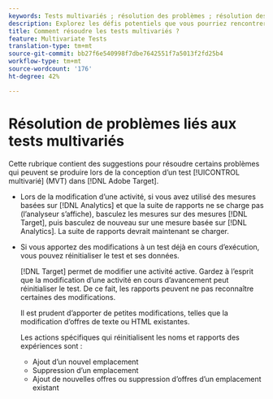 ```yaml
---
keywords: Tests multivariés ; résolution des problèmes ; résolution des problèmes ; mvt
description: Explorez les défis potentiels que vous pourriez rencontrer lors de l’utilisation d’activités de test multivarié (MVT) dans Adobe Target, ainsi que les solutions suggérées.
title: Comment résoudre les tests multivariés ?
feature: Multivariate Tests
translation-type: tm+mt
source-git-commit: bb27f6e540998f7dbe7642551f7a5013f2fd25b4
workflow-type: tm+mt
source-wordcount: '176'
ht-degree: 42%

---
```



# Résolution de problèmes liés aux tests multivariés

Cette rubrique contient des suggestions pour résoudre certains problèmes qui peuvent se produire lors de la conception d’un test [!UICONTROL multivarié] (MVT) dans [!DNL Adobe Target].

* Lors de la modification d’une activité, si vous avez utilisé des mesures basées sur [!DNL Analytics] et que la suite de rapports ne se charge pas (l’analyseur s’affiche), basculez les mesures sur des mesures [!DNL Target], puis basculez de nouveau sur une mesure basée sur [!DNL Analytics]. La suite de rapports devrait maintenant se charger.
* Si vous apportez des modifications à un test déjà en cours d’exécution, vous pouvez réinitialiser le test et ses données.

   [!DNL Target] permet de modifier une activité active. Gardez à l’esprit que la modification d’une activité en cours d’avancement peut réinitialiser le test. De ce fait, les rapports peuvent ne pas reconnaître certaines des modifications.

   Il est prudent d’apporter de petites modifications, telles que la modification d’offres de texte ou HTML existantes.

   Les actions spécifiques qui réinitialisent les noms et rapports des expériences sont :

   * Ajout d’un nouvel emplacement
   * Suppression d’un emplacement
   * Ajout de nouvelles offres ou suppression d’offres d’un emplacement existant

